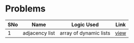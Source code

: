 # Problems

SNo | Name | Logic Used | Link |
----|------|------------|------|
1 | adjacency list | array of dynamic lists | [view](adjacency_list.cpp)